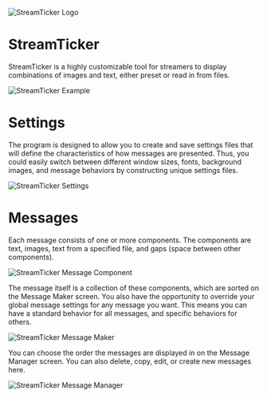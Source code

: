 ![StreamTicker Logo](https://go1den.com/wp-content/uploads/2021/03/stLogo64.png)
# StreamTicker

StreamTicker is a highly customizable tool for streamers to display combinations of images and text, either preset or read in from files.

![StreamTicker Example](https://go1den.com/wp-content/uploads/2021/03/streamTickerExample-1.gif)

# Settings
The program is designed to allow you to create and save settings files that will define the characteristics of how messages are presented. Thus, you could easily switch between different window sizes, fonts, background images, and message behaviors by constructing unique settings files.

![StreamTicker Settings](https://go1den.com/wp-content/uploads/2021/03/streamticker_2021-03-23_00-34-40.png)

# Messages
Each message consists of one or more components. The components are text, images, text from a specified file, and gaps (space between other components).

![StreamTicker Message Component](https://go1den.com/wp-content/uploads/2021/03/streamticker_2021-03-23_00-37-57.png)

The message itself is a collection of these components, which are sorted on the Message Maker screen. You also have the opportunity to override your global message settings for any message you want. This means you can have a standard behavior for all messages, and specific behaviors for others.

![StreamTicker Message Maker](https://go1den.com/wp-content/uploads/2021/03/streamticker_2021-03-23_00-35-02.png)

You can choose the order the messages are displayed in on the Message Manager screen. You can also delete, copy, edit, or create new messages here.

![StreamTicker Message Manager](https://go1den.com/wp-content/uploads/2021/03/streamticker_2021-03-23_00-34-52.png)
